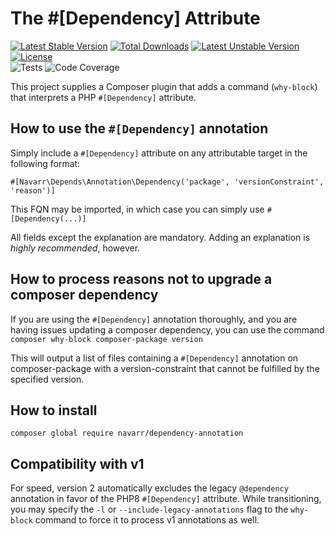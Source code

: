 # The #[Dependency] Attribute
[![Latest Stable Version](http://poser.pugx.org/navarr/dependency-annotation/v)](https://packagist.org/packages/navarr/dependency-annotation)
[![Total Downloads](http://poser.pugx.org/navarr/dependency-annotation/downloads)](https://packagist.org/packages/navarr/dependency-annotation)
[![Latest Unstable Version](http://poser.pugx.org/navarr/dependency-annotation/v/unstable)](https://packagist.org/packages/navarr/dependency-annotation)
[![License](http://poser.pugx.org/navarr/dependency-annotation/license)](https://packagist.org/packages/navarr/dependency-annotation)  
![Tests](https://github.com/navarr/dependency-annotation/actions/workflows/commit.yml/badge.svg)
![Code Coverage](https://codecov.io/gh/navarr/dependency-annotation/branch/main/graph/badge.svg?token=BHTKOZZDR3)

This project supplies a Composer plugin that adds a command (`why-block`) that interprets a PHP `#[Dependency]`
 attribute.

## How to use the `#[Dependency]` annotation

Simply include a `#[Dependency]` attribute on any attributable target in the following format:

    #[Navarr\Depends\Annotation\Dependency('package', 'versionConstraint', 'reason')]
    
This FQN may be imported, in which case you can simply use `#[Dependency(...)]`

All fields except the explanation are mandatory.  Adding an explanation is _highly recommended_, however.

## How to process reasons not to upgrade a composer dependency

If you are using the `#[Dependency]` annotation thoroughly, and you are having issues updating a composer dependency, you
can use the command `composer why-block composer-package version`

This will output a list of files containing a `#[Dependency]` annotation on composer-package with a version-constraint
 that cannot be fulfilled by the specified version.

## How to install

`composer global require navarr/dependency-annotation`

## Compatibility with v1

For speed, version 2 automatically excludes the legacy `@dependency` annotation in favor of the PHP8 `#[Dependency]` 
attribute.  While transitioning, you may specify the `-l` or `--include-legacy-annotations` flag to the `why-block` 
command to force it to process v1 annotations as well.
